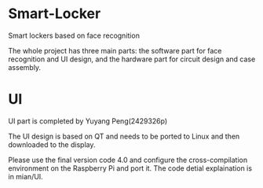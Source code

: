 # Smart-Locker
Smart lockers based on face recognition

The whole project has three main parts: 
     the software part for face recognition and UI design, and the hardware part for circuit design and case assembly.
# UI
UI part is completed by Yuyang Peng(2429326p)

The UI design is based on QT and needs to be ported to Linux and then downloaded to the display.

Please use the final version code 4.0 and configure the cross-compilation environment on the Raspberry Pi and port it.
The code detial explaination is in mian/UI.

